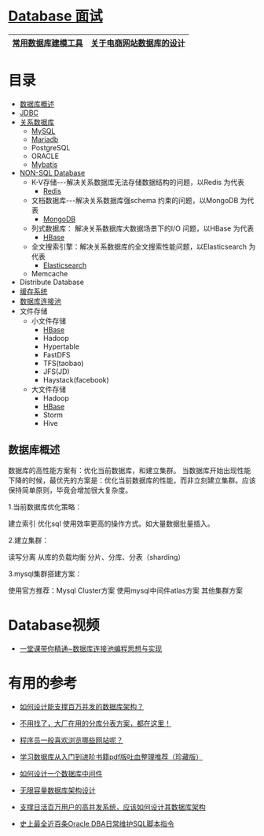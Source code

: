 # [Database 面试](https://github.com/stevenli91748/Database/blob/master/Interview.md)

[常用数据库建模工具](https://blog.csdn.net/wren2004/article/details/79554817)|[关于电商网站数据库的设计](https://www.zhihu.com/question/27607346)|
---|---|




# 目录
* [数据库概述](#数据库概述)
* [JDBC](https://github.com/stevenli91748/Database/blob/master/JDBC/README.md)
* [关系数据库](https://github.com/stevenli91748/Database/blob/master/关系数据库/README.md)
  * [MySQL](https://github.com/stevenli91748/Database/blob/master/MySQL/README.md)
  * [Mariadb](https://github.com/stevenli91748/Database/blob/master/Mariadb/README.md)
  * PostgreSQL
  * ORACLE
  * [Mybatis](https://github.com/stevenli91748/Database/blob/master/Mybatis/README.md)
* [NON-SQL Database](https://github.com/stevenli91748/System-Design/blob/master/High%20performance%20architecture/NoSQL数据库集群.md)
  * K-V存储---解决关系数据库无法存储数据结构的问题，以Redis 为代表
    * [Redis](https://github.com/stevenli91748/Database/blob/master/Redis/README.md)
  * 文档数据库---解决关系数据库强schema 约束的问题，以MongoDB 为代表
    * [MongoDB](https://github.com/stevenli91748/Database/blob/master/MongoDB/README.md)  
  * 列式数据库： 解决关系数据库大数据场景下的I/O 问题，以HBase 为代表
    * [HBase](https://github.com/stevenli91748/Database/blob/master/HBase/README.md)
  * 全文搜索引擎：解决关系数据库的全文搜索性能问题，以Elasticsearch 为代表
    * [Elasticsearch](https://github.com/stevenli91748/Database/blob/master/Elasticsearch/README.md)
  * Memcache
* Distribute Database
* [缓存系统](https://github.com/stevenli91748/Database/blob/master/缓存系统/README.md)
* [数据库连接池](https://github.com/stevenli91748/Database/blob/master/%E6%95%B0%E6%8D%AE%E5%BA%93%E8%BF%9E%E6%8E%A5%E6%B1%A0/README.md)
* 文件存储
  * 小文件存储
    * [HBase](https://github.com/stevenli91748/Database/blob/master/HBase/README.md)
    * Hadoop
    * Hypertable
    * FastDFS
    * TFS(taobao)
    * JFS(JD)
    * Haystack(facebook)
  * 大文件存储
    * Hadoop
    * [HBase](https://github.com/stevenli91748/Database/blob/master/HBase/README.md)
    * Storm
    * Hive
## 数据库概述

数据库的高性能方案有：优化当前数据库，和建立集群。
当数据库开始出现性能下降的时候，最优先的方案是：优化当前数据库的性能，而非立刻建立集群。应该保持简单原则，毕竟会增加很大复杂度。

1.当前数据库优化策略：

建立索引
优化sql
使用效率更高的操作方式。如大量数据批量插入。

2.建立集群：

读写分离
从库的负载均衡
分片、分库、分表（sharding）

3.mysql集群搭建方案：

使用官方推荐：Mysql Cluster方案
使用mysql中间件atlas方案
其他集群方案

# Database视频

 * [一堂课带你精通~数据库连接池编程思想与实现](https://www.bilibili.com/video/av58455529)

# 有用的参考
 * [如何设计能支撑百万并发的数据库架构？](http://www.52im.net/thread-2510-1-1.html)
 * [不用找了，大厂在用的分库分表方案，都在这里！](https://www.jianshu.com/p/5b2bb76d26d6)
 * [程序员一般喜欢浏览哪些网站呢？](https://www.zhihu.com/question/283272958/answer/598956527?utm_source=wechat_session&utm_medium=social&utm_oi=991812777480134656)
* [学习数据库从入门到进阶书籍pdf版吐血整理推荐（珍藏版）](https://pymlovelyq.github.io/2018/10/12/database/)

* [如何设计一个数据库中间件](https://mp.weixin.qq.com/s?__biz=MjM5MzA1Mzc3Nw==&mid=2247483731&idx=1&sn=becba16988f25998d910bc27016de015&chksm=a69dac6d91ea257bea56e75e41c5fd06a3dee892c2a2f57e22202402b68931463adf471bcb13&scene=21#wechat_redirect)

* [无限容量数据库架构设计](https://mp.weixin.qq.com/s?__biz=MjM5ODYxMDA5OQ==&mid=2651960378&idx=1&sn=971a8db3251a232e3feeb7ff6235c96b&chksm=bd2d01e68a5a88f0f05c184340bcda81125ed1de772b35ef12b34c1f5f81c7b5a60cb8047f3c&scene=25#wechat_redirect)

* [支撑日活百万用户的高并发系统，应该如何设计其数据库架构](https://juejin.im/post/5c6a9f25518825787e69e70a)
* [史上最全近百条Oracle DBA日常维护SQL脚本指令](https://mp.weixin.qq.com/s?__biz=MjM5MDAxOTk2MQ==&mid=2650281305&idx=1&sn=0acc5cd128667d9bd21eabd90bfcc90d&chksm=be478d4f893004596a9c203d43184f7aa74f64955f9f3659dc206a06233a6fdd2c3217d49958&scene=21#wechat_redirect)
